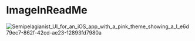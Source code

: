 # ImageInReadMe
![Semipelagianist_UI_for_an_iOS_app_with_a_pink_theme_showing_a_l_e6d79ec7-862f-42cd-ae23-12893fd7980a](https://user-images.githubusercontent.com/4856483/225694360-af3e305b-52ca-4027-bf4f-5d02a15ee245.svg)
